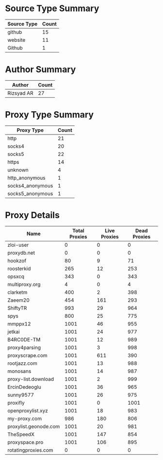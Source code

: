 # Source Type Summary

| Source Type | Count |
|-------------|-------|
| github | 15 |
| website | 11 |
| Github | 1 |


# Author Summary

| Author | Count |
|--------|-------|
| Rizsyad AR | 27 |


# Proxy Type Summary

| Proxy Type | Count |
|------------|-------|
| http | 21 |
| socks4 | 20 |
| socks5 | 22 |
| https | 14 |
| unknown | 4 |
| http_anonymous | 1 |
| socks4_anonymous | 1 |
| socks5_anonymous | 1 |


# Proxy Details

| Name | Total Proxies | Live Proxies | Dead Proxies |
|------|---------------|--------------|---------------|
| zloi-user | 0 | 0 | 0 |
| proxydb.net | 0 | 0 | 0 |
| hookzof | 80 | 9 | 71 |
| roosterkid | 265 | 12 | 253 |
| opsxcq | 343 | 0 | 343 |
| multiproxy.org | 4 | 0 | 4 |
| clarketm | 400 | 2 | 398 |
| Zaeem20 | 454 | 161 | 293 |
| ShiftyTR | 993 | 29 | 964 |
| spys | 800 | 25 | 775 |
| mmppx12 | 1001 | 46 | 955 |
| jetkai | 1001 | 24 | 977 |
| B4RC0DE-TM | 1001 | 12 | 989 |
| proxy4parsing | 1001 | 3 | 998 |
| proxyscrape.com | 1001 | 611 | 390 |
| rootjazz.com | 1001 | 13 | 988 |
| monosans | 1001 | 14 | 987 |
| proxy-list.download | 1001 | 2 | 999 |
| ErcinDedeoglu | 1001 | 36 | 965 |
| sunny9577 | 1001 | 26 | 975 |
| proxifly | 1001 | 0 | 1001 |
| openproxylist.xyz | 1001 | 18 | 983 |
| my-proxy.com | 986 | 180 | 806 |
| proxylist.geonode.com | 1001 | 20 | 981 |
| TheSpeedX | 1001 | 147 | 854 |
| proxyspace.pro | 1001 | 106 | 895 |
| rotatingproxies.com | 0 | 0 | 0 |
